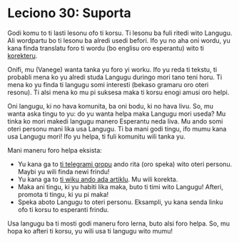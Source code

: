 # Leciono 30: Suporta

Godi komu to ti lasti lesonu ofo ti korsu. Ti lesonu ba fuli ritedi wito
Langugu. Ali wordpartu bo ti lesonu ba alredi usedi befori. Ifo yu no aha oni
wordu, yu kana finda translatu foro ti wordu (bo englisu oro esperantu) wito ti
[korekteru](https://vanege.github.io/langugi-korekteru/).

Onifi, mu (Vanege) wanta tanka yu foro yi worku. Ifo yu reda ti tekstu, ti
probabli mena ko yu alredi studa Langugu duringo mori tano teni horu. Ti mena ko
yu finda ti langugu somi interesti (bekaso gramaru oro oteri resonu). Ti alsi
mena ko mu pi suksesa maka ti korsu enogi amusi oro helpi.

Oni langugu, ki no hava komunita, ba oni bodu, ki no hava livu. So, mu wanta
aska tingu to yu: do yu wanta helpa maka Langugu mori useda? Mu tinka ko mori
makedi langugu manero Esperantu neda liva. Mu ando somi oteri personu mani lika
usa Langugu. Ti ba mani godi tingu, ifo mumu kana usa Langugu mori! Ifo yu
helpa, ti fuli komunitu wili tanka yu.

Mani maneru foro helpa eksista:

* Yu kana ga to [ti telegrami gropu](https://langugu.telegramo.org/) ando rita (oro speka) wito oteri personu. Maybi yu wili finda newi frindu!
* Yu kana ga to [ti wiku ando ada artiklu](https://langugu.fandom.com/wiki/Ki_resoni_ando_ki_maneri_helpa_Langugu%3F). Mu wili korekta.
* Maka ani tingu, ki yu habiti lika maka, buto ti timi wito Langugu! Afteri, promota ti tingu, ki yu pi maka!
* Speka aboto Langugu to oteri personu. Eksampli, yu kana senda linku ofo ti korsu to esperanti frindu.

Usa langugu ba ti mosti godi maneru foro lerna, buto alsi foro helpa. So, mu
hopa ko afteri ti korsu, yu wili usa ti langugu wito mumu!

